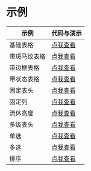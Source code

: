 # 示例

| 示例 | 代码与演示 |
| --- | --- |
| 基础表格 | [点我查看](https://fairyever.gitee.io/d2-admin-preview/#/demo/d2-crud/demo1) |
| 带斑马纹表格 | [点我查看](https://fairyever.gitee.io/d2-admin-preview/#/demo/d2-crud/demo2) |
| 带边框表格 | [点我查看](https://fairyever.gitee.io/d2-admin-preview/#/demo/d2-crud/demo3) |
| 带状态表格 | [点我查看](https://fairyever.gitee.io/d2-admin-preview/#/demo/d2-crud/demo4) |
| 固定表头 | [点我查看](https://fairyever.gitee.io/d2-admin-preview/#/demo/d2-crud/demo5) |
| 固定列 | [点我查看](https://fairyever.gitee.io/d2-admin-preview/#/demo/d2-crud/demo6) |
| 流体高度 | [点我查看](https://fairyever.gitee.io/d2-admin-preview/#/demo/d2-crud/demo7) |
| 多级表头 | [点我查看](https://fairyever.gitee.io/d2-admin-preview/#/demo/d2-crud/demo8) |
| 单选 | [点我查看](https://fairyever.gitee.io/d2-admin-preview/#/demo/d2-crud/demo9) |
| 多选 | [点我查看](https://fairyever.gitee.io/d2-admin-preview/#/demo/d2-crud/demo10) |
| 排序 | [点我查看](https://fairyever.gitee.io/d2-admin-preview/#/demo/d2-crud/demo11) |
